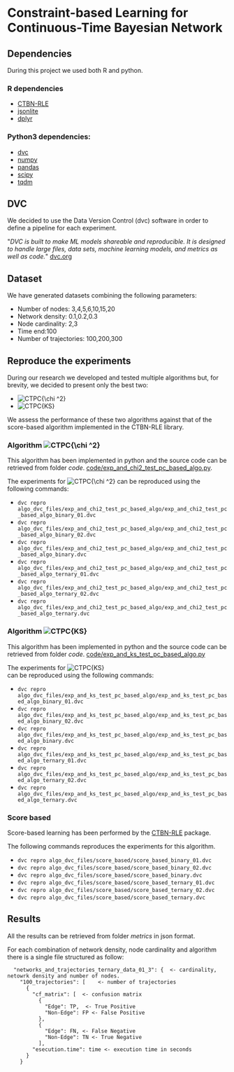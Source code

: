 # Constraint-based Learning for Continuous-Time Bayesian Network

## Dependencies

During this project we used both R and python.

### R dependencies

- [CTBN-RLE](http://rlair.cs.ucr.edu/ctbnrle/Rinterface/)
- [jsonlite](https://cran.r-project.org/web/packages/jsonlite/index.html)
- [dplyr](https://cran.r-project.org/web/packages/dplyr/index.html)

### Python3 dependencies:

- [dvc](https://dvc.org/)
- [numpy](https://numpy.org/)
- [pandas](https://pandas.pydata.org/)
- [scipy](https://www.scipy.org/)
- [tqdm](https://pypi.org/project/tqdm/)


## DVC

We decided to use the Data Version Control (dvc) software in order to define
a pipeline for each experiment. 

"_DVC is built to make ML models shareable and reproducible._ 
_It is designed to handle large files, data sets, machine learning models,_ 
_and metrics as well as code._" [dvc.org](https://dvc.org/)


## Dataset

We have generated  datasets combining the following parameters:

- Number of nodes: 3,4,5,6,10,15,20
- Network density: 0.1,0.2,0.3
- Node cardinality: 2,3
- Time end:100
- Number of trajectories: 100,200,300

## Reproduce the experiments

During our research we developed and tested multiple algorithms but, for brevity, we decided
to present only the best two:

- ![CTPC{\chi ^2}](https://render.githubusercontent.com/render/math?math=CTPC_%7B%5Cchi%20%5E2%7D)
- ![CTPC{KS}](https://render.githubusercontent.com/render/math?math=CTPC_%7BKS%7D)

We assess the performance of these two algorithms against that of the score-based algorithm implemented
in the CTBN-RLE library.


### Algorithm ![CTPC{\chi ^2}](https://render.githubusercontent.com/render/math?math=CTPC_%7B%5Cchi%20%5E2%7D)

  This algorithm has been implemented in python and the source code can be retrieved from folder _code_. 
  [code/exp\_and\_chi2\_test\_pc\_based\_algo.py](code/exp_and_chi2_test_pc_based_algo.py).
  
  The experiments for ![CTPC{\chi ^2}](https://render.githubusercontent.com/render/math?math=CTPC_%7B%5Cchi%20%5E2%7D)
  can be reproduced using the following commands:

- `dvc repro algo_dvc_files/exp_and_chi2_test_pc_based_algo/exp_and_chi2_test_pc_based_algo_binary_01.dvc`
- `dvc repro algo_dvc_files/exp_and_chi2_test_pc_based_algo/exp_and_chi2_test_pc_based_algo_binary_02.dvc`
- `dvc repro algo_dvc_files/exp_and_chi2_test_pc_based_algo/exp_and_chi2_test_pc_based_algo_binary.dvc`
- `dvc repro algo_dvc_files/exp_and_chi2_test_pc_based_algo/exp_and_chi2_test_pc_based_algo_ternary_01.dvc`
- `dvc repro algo_dvc_files/exp_and_chi2_test_pc_based_algo/exp_and_chi2_test_pc_based_algo_ternary_02.dvc`
- `dvc repro algo_dvc_files/exp_and_chi2_test_pc_based_algo/exp_and_chi2_test_pc_based_algo_ternary.dvc`

### Algorithm ![CTPC{KS}](https://render.githubusercontent.com/render/math?math=CTPC_%7BKS%7D)

  This algorithm has been implemented in python and the source code can be retrieved from folder _code_. 
  [code/exp\_and\_ks\_test\_pc\_based\_algo.py](code/exp_and_ks_test_pc_based_algo.py)
  
  The experiments for ![CTPC{KS}](https://render.githubusercontent.com/render/math?math=CTPC_%7BKS%7D)  
  can be reproduced using the following commands:

- `dvc repro algo_dvc_files/exp_and_ks_test_pc_based_algo/exp_and_ks_test_pc_based_algo_binary_01.dvc`
- `dvc repro algo_dvc_files/exp_and_ks_test_pc_based_algo/exp_and_ks_test_pc_based_algo_binary_02.dvc`
- `dvc repro algo_dvc_files/exp_and_ks_test_pc_based_algo/exp_and_ks_test_pc_based_algo_binary.dvc`
- `dvc repro algo_dvc_files/exp_and_ks_test_pc_based_algo/exp_and_ks_test_pc_based_algo_ternary_01.dvc`
- `dvc repro algo_dvc_files/exp_and_ks_test_pc_based_algo/exp_and_ks_test_pc_based_algo_ternary_02.dvc`
- `dvc repro algo_dvc_files/exp_and_ks_test_pc_based_algo/exp_and_ks_test_pc_based_algo_ternary.dvc`

### Score based

Score-based learning has been performed by the [CTBN-RLE](http://rlair.cs.ucr.edu/ctbnrle/Rinterface/) package.

The following commands reproduces the  experiments for this algorithm.

- `dvc repro algo_dvc_files/score_based/score_based_binary_01.dvc`
- `dvc repro algo_dvc_files/score_based/score_based_binary_02.dvc`
- `dvc repro algo_dvc_files/score_based/score_based_binary.dvc`
- `dvc repro algo_dvc_files/score_based/score_based_ternary_01.dvc`
- `dvc repro algo_dvc_files/score_based/score_based_ternary_02.dvc`
- `dvc repro algo_dvc_files/score_based/score_based_ternary.dvc`


## Results

All the results can be retrieved from folder  _metrics_ in json format.

For each combination of network density, node cardinality and algorithm there is
a single file structured as follow:

```
  "networks_and_trajectories_ternary_data_01_3": {  <- cardinality, netowrk density and number of nodes.
    "100_trajectories": [    <- number of trajectories
      {
        "cf_matrix": [  <- confusion matrix
          {
            "Edge": TP,  <- True Positive
            "Non-Edge": FP <- False Positive
          },
          {
            "Edge": FN, <- False Negative
            "Non-Edge": TN <- True Negative
          ],
        "esecution.time": time <- execution time in seconds
      }
    }
```

